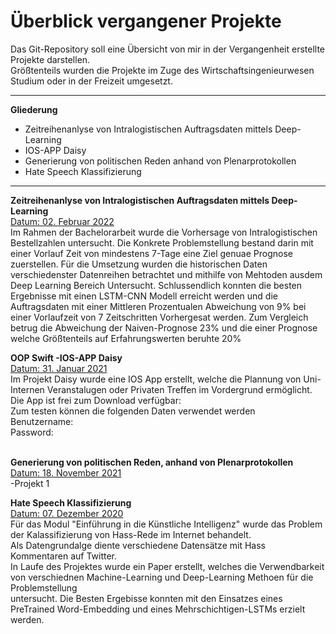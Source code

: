 # Überblick vergangener Projekte

Das Git-Repository soll eine Übersicht von mir in der Vergangenheit erstellte Projekte darstellen.<br>
Größtenteils wurden die Projekte im Zuge des Wirtschaftsingenieurwesen Studium oder in der Freizeit umgesetzt. <br>
<hr>
<p> <b>Gliederung</b>
<ul>
  <li>Zeitreihenanlyse von Intralogistischen Auftragsdaten mittels Deep-Learning</li>
  <li>IOS-APP Daisy</li>
  <li>Generierung von politischen Reden anhand von Plenarprotokollen</</li>
  <li>Hate Speech Klassifizierung</li>
</ul>
<hr>


<b>Zeitreihenanlyse von Intralogistischen Auftragsdaten mittels Deep-Learning </b>
<br>
<U>Datum: 02. Februar 2022</U>
<br>
Im Rahmen der Bachelorarbeit wurde die Vorhersage von Intralogistischen Bestellzahlen untersucht.
Die Konkrete Problemstellung bestand darin mit einer Vorlauf Zeit von mindestens 7-Tage eine Ziel genuae Prognose zuerstellen.
Für die Umsetzung wurden die historischen Daten verschiedenster Datenreihen betrachtet und mithilfe von Mehtoden ausdem Deep Learning Bereich Untersucht.
Schlussendlich konnten die besten Ergebnisse mit einen LSTM-CNN Modell erreicht werden und die Auftragsdaten mit einer Mittleren Prozentualen Abweichung von 9% bei einer Vorlaufzeit von 7 Zeitschritten Vorhergesat werden. 
Zum Vergleich betrug die Abweichung der Naiven-Prognose 23% und die einer Prognose welche Größtenteils auf Erfahrungswerten beruhte 20% 
<br>

<b>OOP Swift -IOS-APP Daisy</b>
<br><u> Datum: 31. Januar 2021</u>
<br>
Im Projekt Daisy wurde eine IOS App erstellt, welche die Plannung von Uni-Internen Veranstalugen oder Privaten Treffen im Vordergrund ermöglicht.
Die App ist frei zum Download verfügbar: <br>
Zum testen können die folgenden Daten verwendet werden<br>
Benutzername:<br>
Password: <br>
<br>

<b>Generierung von politischen Reden, anhand von Plenarprotokollen</b>
<br><u>Datum: 18. November 2021</u>
<br>
-Projekt 1
<br>


<b>Hate Speech Klassifizierung </b>
<br><u> Datum: 07. Dezember 2020</u>
<br>
Für das Modul "Einführung in die Künstliche Intelligenz" wurde das Problem der Kalassifizierung von Hass-Rede im Internet behandelt.<br>
Als Datengrundalge diente verschiedene Datensätze mit Hass Kommentaren auf Twitter.<br>
In Laufe des Projektes wurde ein Paper erstellt, welches die Verwendbarkeit von verschiednen Machine-Learning und Deep-Learning Methoen für die Problemstellung<br> untersucht. 
Die Besten Ergebisse konnten mit den Einsatzes eines PreTrained Word-Embedding und eines Mehrschichtigen-LSTMs erzielt werden. <br>
<br>







